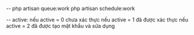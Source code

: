 --
php artisan queue:work
php artisan schedule:work


-- active:
 nếu active = 0 chưa xác thực
 nếu active = 1 đã được xác thực
 nếu active = 2 đã được tạo mật khẩu và sửa dụng

